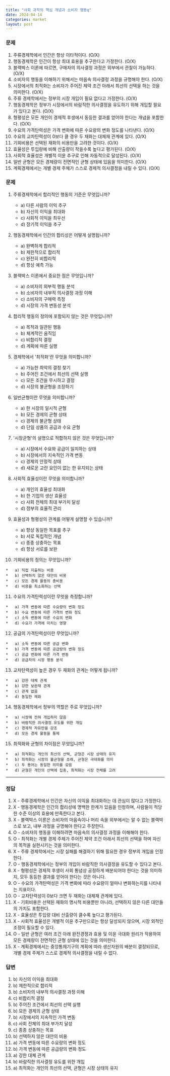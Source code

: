 ```yaml
---
title: "사회 과학의 핵심 개념과 소비자 행동q"
date: 2024-04-14
categories: market
layout: post
---
```


### 문제

1.  주류경제학에서 인간은 항상 이타적이다. (O/X)
2.  행동경제학은 인간이 항상 최대 효용을 추구한다고 가정한다. (O/X)
3.  블랙박스 이론에 따르면, 구매자의 의사결정 과정은 외부에서 관찰이 가능하다. (O/X)
4.  소비자의 행동을 이해하기 위해서는 마음속 의사결정 과정을 규명해야 한다. (O/X)
5.  시장에서의 최적화는 소비자가 주어진 제약 조건 아래서 최선의 선택을 하는 것을 의미한다. (O/X)
6.  주류 경제학에서는 정부의 시장 개입이 필요 없다고 가정한다. (O/X)
7.  행동경제학은 정부가 시장에서의 바람직한 의사결정을 유도하기 위해 개입할 필요가 있다고 본다. (O/X)
8.  형평성은 모든 개인이 경제적 후생에서 동등한 결과를 얻어야 한다는 개념을 포함한다. (O/X)
9.  수요의 가격탄력성은 가격 변화에 따른 수요량의 변화 정도를 나타낸다. (O/X)
10.  수요의 교차탄력성이 0보다 클 경우 두 재화는 대체재 관계에 있다. (O/X)
11.  기회비용은 선택된 재화의 비용만을 고려한 것이다. (O/X)
12.  효율성은 투입량에 비해 산출량이 작을수록 높다고 평가된다. (O/X)
13.  사회적 효율성은 개별적 이윤 추구로 인해 자동적으로 달성된다. (O/X)
14.  일반 균형은 모든 경제량이 전면적인 균형 상태에 있음을 의미한다. (O/X)
15.  계획경제에서는 개별 경제 주체가 스스로 경제적 의사결정을 내릴 수 있다. (O/X)


### 문제

1.  주류경제학에서 합리적인 행동의 기준은 무엇입니까?
    
    *   a) 다른 사람의 이익 추구
    *   b) 자신의 이익을 최대화
    *   c) 사회적 이익을 최우선
    *   d) 장기적 이익을 추구
2.  행동경제학에서 인간의 합리성은 어떻게 설명됩니까?
    
    *   a) 완벽하게 합리적
    *   b) 제한적으로 합리적
    *   c) 완전히 비합리적
    *   d) 항상 예측 가능
3.  블랙박스 이론에서 중요한 점은 무엇입니까?
    
    *   a) 소비자의 외부적 행동 분석
    *   b) 소비자의 내부적 의사결정 과정 이해
    *   c) 소비자의 구매력 측정
    *   d) 시장의 가격 변동성 분석
4.  합리적 행동의 정의에 포함되지 않는 것은 무엇입니까?
    
    *   a) 목적과 일관된 행동
    *   b) 체계적인 움직임
    *   c) 비합리적 결정
    *   d) 계획에 따른 실행
5.  경제학에서 '최적화'란 무엇을 의미합니까?
    
    *   a) 가능한 최악의 결정 찾기
    *   b) 주어진 조건에서 최선의 선택 실행
    *   c) 모든 조건을 무시하고 결정
    *   d) 시장의 불균형을 조장하기
6.  일반균형이란 무엇을 의미합니까?
    
    *   a) 한 시장의 일시적 균형
    *   b) 모든 경제의 균형 상태
    *   c) 경제의 불균형 상태
    *   d) 단일 상품의 공급과 수요 균형
7.  '시장균형'의 설명으로 적합하지 않은 것은 무엇입니까?
    
    *   a) 시장에서 수요와 공급이 일치하는 상태
    *   b) 시장에서의 지속적인 가격 변동
    *   c) 경제의 안정적 상태
    *   d) 새로운 교란 요인이 없는 한 유지되는 상태
8.  사회적 효율성이란 무엇을 의미합니까?
    
    *   a) 개인의 효율성 최대화
    *   b) 한 기업의 생산 효율성
    *   c) 사회 전체의 최대 부가치 달성
    *   d) 정부의 효율적 관리
9.  효율성과 형평성의 관계를 어떻게 설명할 수 있습니까?
    
    *   a) 항상 동일한 목표를 추구
    *   b) 서로 독립적인 개념
    *   c) 종종 상충하는 목표
    *   d) 항상 서로를 보완
10.  기회비용의 정의는 무엇입니까?
    
    *   a) 직접 지출하는 비용
    *   b) 선택하지 않은 대안의 비용
    *   c) 모든 경제 활동의 총비용
    *   d) 비용을 최소화하는 선택
11.  수요의 가격탄력성이란 무엇을 측정합니까?
    
    *   a) 가격 변동에 따른 수요량의 변화 정도
    *   b) 수요 변동에 따른 가격의 변화 정도
    *   c) 소득 변동에 따른 수요의 변화
    *   d) 수요가 가격에 미치는 영향
12.  공급의 가격탄력성이란 무엇입니까?
    
    *   a) 소득 변동에 따른 공급 변화
    *   b) 가격 변동에 따른 공급량의 변화 정도
    *   c) 공급 변화에 따른 가격 변동
    *   d) 공급자의 시장 행동 분석
13.  교차탄력성이 높은 경우 두 재화의 관계는 어떻게 됩니까?
    
    *   a) 강한 대체 관계
    *   b) 강한 보완재 관계
    *   c) 관계 없음
    *   d) 동일한 재화
14.  행동경제학에서 정부의 역할은 주로 무엇입니까?
    
    *   a) 시장에 전혀 개입하지 않음
    *   b) 바람직한 의사결정 유도를 위한 개입
    *   c) 경제적 자유만을 강조
    *   d) 모든 경제 활동을 통제
15.  최적화와 균형의 차이점은 무엇입니까?
    
    *   a) 최적화는 개인의 최선의 선택, 균형은 시장 상태의 유지
    *   b) 최적화는 시장의 불균형을 초래, 균형은 극대화를 의미
    *   c) 두 용어는 동일한 의미를 갖음
    *   d) 균형은 개인의 선택에 집중, 최적화는 시장 전체를 고려


<hr>





### 정답

1.  X - 주류경제학에서 인간은 자신의 이익을 최대화하는 데 관심이 많다고 가정한다.
2.  X - 행동경제학은 인간의 합리성에 명백한 한계가 있음을 인정하며, 사람들이 적당한 수준 이상의 효용에 만족한다고 본다.
3.  X - 블랙박스 이론은 소비자의 마음속이나 머리 속을 외부에서는 알 수 없는 블랙박스로 보고, 내부 과정을 규명해야 한다고 주장한다.
4.  O - 소비자의 행동을 이해하려면 마음속의 의사결정 과정을 이해해야 한다.
5.  O - 최적화는 개별 경제 주체가 주어진 제약 조건 아래서 최선의 선택을 하며 자신의 목적을 실현시키는 것을 의미한다.
6.  X - 주류 경제학에서는 시장 실패를 해결하기 위해 필요한 경우 정부의 개입을 인정한다.
7.  O - 행동경제학에서는 정부의 개입이 바람직한 의사결정을 유도할 수 있다고 본다.
8.  X - 형평성은 경제적 후생이 사회 통념상 공정하게 배분되어야 한다는 것을 의미하지, 모두 동등한 결과를 얻어야 한다는 것은 아니다.
9.  O - 수요의 가격탄력성은 가격 변화에 따라 수요량이 얼마나 변화하는지를 나타내는 지표이다.
10.  O - 교차탄력성이 0보다 크면 두 재화는 대체재 관계에 있다.
11.  X - 기회비용은 선택된 재화의 명시적 비용뿐만 아니라, 선택하지 않은 다른 대안들의 가치도 포함한다.
12.  X - 효율성은 투입량 대비 산출량이 클수록 높다고 평가된다.
13.  X - 사회적 효율성은 개별적 이윤 추구만으로는 항상 달성되지 않으며, 시장 외적인 조정이 필요할 수 있다.
14.  O - 일반 균형은 여러 조건 아래 완전경쟁과 효용 및 이윤 극대화 원리가 작용하여 모든 경제량이 전면적인 균형 상태에 있는 것을 의미한다.
15.  X - 계획경제에서는 중앙통제기구의 계획에 따라 생산자원의 배분이 결정되므로, 개별 경제 주체가 스스로 경제적 의사결정을 내릴 수 없다.

### 답변

1.  b) 자신의 이익을 최대화
2.  b) 제한적으로 합리적
3.  b) 소비자의 내부적 의사결정 과정 이해
4.  c) 비합리적 결정
5.  b) 주어진 조건에서 최선의 선택 실행
6.  b) 모든 경제의 균형 상태
7.  b) 시장에서의 지속적인 가격 변동
8.  c) 사회 전체의 최대 부가치 달성
9.  c) 종종 상충하는 목표
10.  b) 선택하지 않은 대안의 비용
11.  a) 가격 변동에 따른 수요량의 변화 정도
12.  b) 가격 변동에 따른 공급량의 변화 정도
13.  a) 강한 대체 관계
14.  b) 바람직한 의사결정 유도를 위한 개입
15.  a) 최적화는 개인의 최선의 선택, 균형은 시장 상태의 유지

